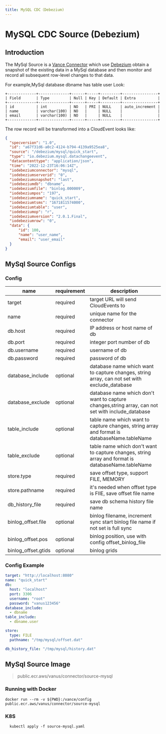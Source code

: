 ```yaml
---
title: MySQL CDC（Debezium)
---
```


# MySQL CDC Source (Debezium)

## Introduction

The MySql Source is a [Vance Connector][vc] which use [Debezium][debezium] obtain a snapshot of the existing data in a
MySql database and then monitor and record all subsequent row-level changes to that data.

For example,MySql database dbname has table user Look:

```text
+-------------+--------------+------+-----+---------+----------------+
| Field       | Type         | Null | Key | Default | Extra          |
+-------------+--------------+------+-----+---------+----------------+
| id          | int          | NO   | PRI | NULL    | auto_increment |
| name        | varchar(100) | NO   |     | NULL    |                |
| email       | varchar(100) | NO   |     | NULL    |                |
+-------------+--------------+------+-----+---------+----------------+
```

The row record will be transformed into a CloudEvent looks like:

```json
{
  "specversion": "1.0",
  "id": "a67f31d6-a0c2-4124-b794-4139a9525ea8",
  "source": "/debezium/mysql/quick_start",
  "type": "io.debezium.mysql.datachangeevent",
  "datacontenttype": "application/json",
  "time": "2022-12-23T16:06:14Z",
  "iodebeziumconnector": "mysql",
  "iodebeziumserverid": "0",
  "iodebeziumsnapshot": "last",
  "iodebeziumdb": "dbname",
  "iodebeziumfile": "binlog.000009",
  "iodebeziumpos": "197",
  "iodebeziumname": "quick_start",
  "iodebeziumtsms": "1671811574000",
  "iodebeziumtable": "user",
  "iodebeziumop": "r",
  "iodebeziumversion": "2.0.1.Final",
  "iodebeziumrow": "0",
  "data": {
      "id": 100,
      "name": "user_name",
      "email": "user_email"
  }
}
```

## MySql Source Configs

### Config

| name                | requirement | description                                                                                       |
|---------------------|-------------|---------------------------------------------------------------------------------------------------|
| target              | required    | target URL will send CloudEvents to                                                               |
| name                | required    | unique name for the connector                                                                     |
| db.host             | required    | IP address or host name of db                                                                     |
| db.port             | required    | integer port number of db                                                                         |
| db.username         | required    | username of db                                                                                    |
| db.password         | required    | password of db                                                                                    |
| database_include    | optional    | database name which want to capture changes, string array, can not set with exclude_database      |
| database_exclude    | optional    | database name which don't want to capture changes,string array, can not set with include_database |
| table_include       | optional    | table name which want to capture changes, string array and format is databaseName.tableName       |
| table_exclude       | optional    | table name which don't want to capture changes, string array and format is databaseName.tableName |
| store.type          | required    | save offset type, support FILE, MEMORY                                                            |
| store.pathname      | required    | it's needed when offset type is FIlE, save offset file name                                       |
| db_history_file     | required    | save db schema history file name                                                                  |
| binlog_offset.file  | optional    | binlog filename, increment sync start binlog file name if not set is full sync                    |
| binlog_offset.pos   | optional    | binlog position, use with config offset_binlog_file                                               |
| binlog_offset.gtids | optional    | binlog grids                                                                                      |

### Config Example

```yaml
target: "http://localhost:8080"
name: "quick_start"
db:
  host: "localhost"
  port: 3306
  username: "root"
  password: "vanus123456"
database_include:
  - dbname
table_include:
  - dbname.user

store:
  type: FILE
  pathname: "/tmp/mysql/offset.dat"

db_history_file: "/tmp/mysql/history.dat"
```

## MySql Source Image

> public.ecr.aws/vanus/connector/source-mysql

### Running with Docker

```shell
docker run --rm -v ${PWD}:/vance/config public.ecr.aws/vanus/connector/source-mysql
```

### K8S

```shell
  kubectl apply -f source-mysql.yaml
```

[vc]: https://github.com/linkall-labs/vance-docs/blob/main/docs/concept.md
[debezium]: https://debezium.io/documentation/reference/2.0/connectors/mysql.html
